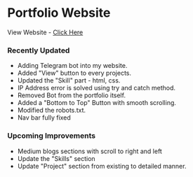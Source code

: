# Portfolio Website

View Website - [Click Here](https://aashifm.netlify.app)

### Recently Updated
- Adding Telegram bot into my website.
- Added "View" button to every projects.
- Updated the "Skill" part - html, css.
- IP Address error is solved using try and catch method.
- Removed Bot from the portfolio itself.
- Added a "Bottom to Top" Button with smooth scrolling.
- Modified the robots.txt.
- Nav bar fully fixed

### Upcoming Improvements
- Medium blogs sections with scroll to right and left
- Update the "Skills" section
- Update "Project" section from existing to detailed manner.
